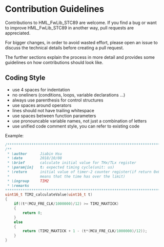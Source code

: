 Contribution Guidelines
=======================

Contributions to HML_FwLib_STC89 are welcome. If you find a bug or want to improve HML_FwLib_STC89 in another way, pull requests are appreciated.

For bigger changes, in order to avoid wasted effort, please open an issue to discuss the technical details before creating a pull request.

The further sections explain the process in more detail and provides some guidelines on how contributions should look like.


Coding Style
------------

* use 4 spaces for indentation
* no oneliners (conditions, loops, variable declarations ...)
* always use parenthesis for control structures
* use spaces around operators
* lines should not have trailing whitespace
* use spaces between function parameters
* use pronouncable variable names, not just a combination of letters
* use unified code comment style, you can refer to existing code

Example:

```c
/*****************************************************************************/
/** 
 * \author      Jiabin Hsu
 * \date        2018/10/08
 * \brief       calculate initial value for THx/TLx register
 * \param[in]   t: expected timing cycle(unit: us)
 * \return      initial value of timer-2 counter register(if return 0x0000, it 
 *              means that the time has over the limit)
 * \ingroup     TIM2
 * \remarks     
******************************************************************************/
uint16_t TIM2_calculateValue(uint16_t t)
{
    if((t*(MCU_FRE_CLK/1000000)/12) >= TIM2_MAXTICK)
    {
        return 0;
    }
    else
    {
        return (TIM2_MAXTICK + 1 - (t*(MCU_FRE_CLK/1000000)/12));
    }
}
```
